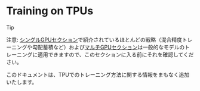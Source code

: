<!--Copyright 2023 The HuggingFace Team. All rights reserved.

Licensed under the Apache License, Version 2.0 (the "License"); you may not use this file except in compliance with
the License. You may obtain a copy of the License at

http://www.apache.org/licenses/LICENSE-2.0

Unless required by applicable law or agreed to in writing, software distributed under the License is distributed on
an "AS IS" BASIS, WITHOUT WARRANTIES OR CONDITIONS OF ANY KIND, either express or implied. See the License for the

⚠️ Note that this file is in Markdown but contain specific syntax for our doc-builder (similar to MDX) that may not be
rendered properly in your Markdown viewer.

-->

# Training on TPUs

> [!TIP]
> 注意: [シングルGPUセクション](perf_train_gpu_one)で紹介されているほとんどの戦略（混合精度トレーニングや勾配蓄積など）および[マルチGPUセクション](perf_train_gpu_many)は一般的なモデルのトレーニングに適用できますので、このセクションに入る前にそれを確認してください。

このドキュメントは、TPUでのトレーニング方法に関する情報をまもなく追加いたします。

